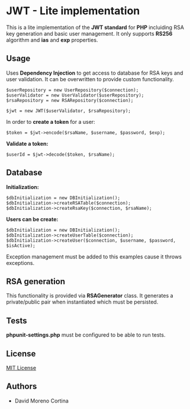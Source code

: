 # JWT - Lite implementation

This is a lite implementation of the **JWT standard** for **PHP** incluiding RSA key generation and basic user management. It only supports **RS256** algorithm and **ias** and **exp** properties.


## Usage

Uses **Dependency Injection** to get access to database for RSA keys and user validation. It can be overwritten to provide custom functionality.

    $userRepository = new UserRepository($connection);  
    $userValidator = new UserValidator($userRepository);  
    $rsaRepository = new RSARepository($connection);  
      
    $jwt = new JWT($userValidator, $rsaRepository);

In order to **create a token** for a user:

    $token = $jwt->encode($rsaName, $username, $password, $exp);

**Validate a token:**

    $userId = $jwt->decode($token, $rsaName);

## Database

**Initialization:**

    $dbInitialization = new DBInitialization();
    $dbInitialization->createRSATable($connection);
    $dbInitialization->createRsaKey($connection, $rsaName);

**Users can be create:**

    $dbInitialization = new DBInitialization();
    $dbInitialization->createUserTable($connection);
    $dbInitialization->createUser($connection, $username, $password, $isActive);

Exception management must be added to this examples cause it throws exceptions.


## RSA generation

This functionality is provided via **RSAGenerator** class. It generates a private/public pair when instantiated which must be persisted.

## Tests

**phpunit-settings.php** must be configured to be able to run tests.

## License

[MIT License](https://opensource.org/licenses/MIT)

## Authors

 - David Moreno Cortina